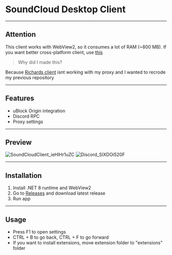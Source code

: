 # SoundCloud Desktop Client

------------

## Attention
This client works with WebView2, so it consumes a lot of RAM (~800 MB).
If you want better cross-platform client, use [this](https://github.com/richardhbtz/soundcloud-rpc "this client")

> Why did I made this? 

Because [Richards client](https://github.com/richardhbtz/soundcloud-rpc "this client") isnt working with my proxy and I wanted to recrode my previous repository

------------

## Features
- uBlock Origin integration
- Discord RPC
- Proxy settings

------------
## Preview
![SoundCloudClient_ieHlHr1uZC](https://github.com/user-attachments/assets/fc6ccfd5-030d-44f6-91fc-f08933008628)
![Discord_SIXDOi520F](https://github.com/user-attachments/assets/22faf5d8-4923-4496-9348-0e70981f2683)


------------

## Installation
1. Install .NET 8 runtime and WebView2
2. Go to [Releases](https://github.com/saQult/soundcloud-rpc/releases/) and download latest release
3. Run app

------------

## Usage
- Press F1 to open settings
- CTRL + B to go back, CTRL + F to go forward
- If you want to install extensions, move extension folder to "extensions" folder
